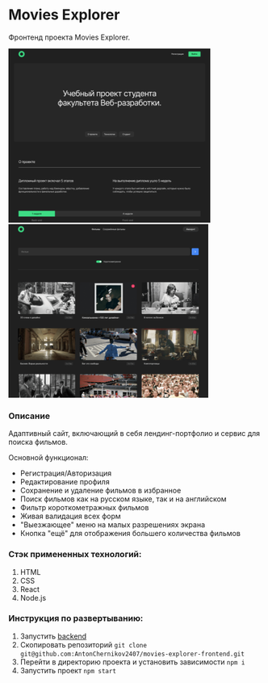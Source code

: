 # Movies Explorer
Фронтенд проекта Movies Explorer.

<img src='./src/images/movie-explorer1.png' width=400px> <img src='./src/images/movie-explorer2.png' width=396px>
### Описание
Адаптивный сайт, включающий в себя лендинг-портфолио и сервис для поиска фильмов. 

Основной функционал:
- Регистрация/Авторизация
- Редактирование профиля
- Сохранение и удаление фильмов в избранное
- Поиск фильмов как на русском языке, так и на английском
- Фильтр короткометражных фильмов
- Живая валидация всех форм
- "Выезжающее" меню на малых разрешениях экрана
- Кнопка "ещё" для отображения большего количества фильмов

### Стэк примененных технологий:
1. HTML
2. CSS
3. React
4. Node.js


### Инструкция по развертыванию:
1. Запустить [backend](https://github.com/AntonChernikov2407/movies-explorer-api)
2. Скопировать репозиторий `git clone git@github.com:AntonChernikov2407/movies-explorer-frontend.git`
3. Перейти в директорию проекта и установить зависимости `npm i`
4. Запустить проект `npm start`
